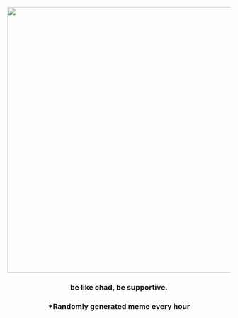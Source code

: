 <p align="center">
        <img src="https://i.redd.it/q51g4us3xve91.png" width="600" height="600">
        </p>
        <h3 align="center">be like chad, be supportive.</h3>
        <h3 align="center">*Randomly generated meme every hour</h3>
    